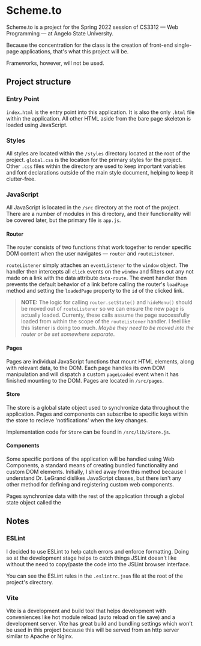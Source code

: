 # Scheme.to

Scheme.to is a project for the Spring 2022 session of CS3312 — Web Programming — at Angelo State University.

Because the concentration for the class is the creation of front-end single-page applications, that's what this project will be.

Frameworks, however, will not be used.

## Project structure

### Entry Point
`index.html` is the entry point into this application. It is also the only `.html` file within the application. All other HTML aside from the bare page skeleton is loaded using JavaScript.

### Styles
All styles are located within the `/styles` directory located at the root of the project. `global.css` is the location for the primary styles for the project. Other `.css` files within the directory are used to keep important variables and font declarations outside of the main style document, helping to keep it clutter-free.

### JavaScript
All JavaScript is located in the `/src` directory at the root of the project. There are a number of modules in this directory, and their functionality will be covered later, but the primary file is `app.js`.

#### Router
The router consists of two functions thhat work together to render specific DOM content when the user navigates — `router` and `routeListener`.

`routeListener` simply attaches an `eventListener` to the `window` object. The handler then intercepts all `click` events on the `window` and filters out any not made on a link with the data attribute `data-route`. The event handler then prevents the default behavior of a link before calling the router's `loadPage` method and setting the `loadedPage` property to the `id` of the clicked link.

   > __NOTE:__ The logic for calling `router.setState()` and `hideMenu()` should be moved out of `routeListener` so we can ensure the new page is actually loaded. Currenty, these calls assume the page successfully loaded from within the scope of the `routeListener` handler. I feel like this listener is doing too much. _Maybe they need to be moved into the router or be set somewhere separate_.

#### Pages
Pages are individual JavaScript functions that mount HTML elements, along with relevant data, to the DOM. Each page handles its own DOM manipulation and will dispatch a custom `pageLoaded` event when it has finished mounting to the DOM. Pages are located in `/src/pages`.

#### Store
The store is a global state object used to synchronize data throughout the application. Pages and components can subscribe to specific keys within the store to recieve 'notifications' when the key changes.

Implementation code for `Store` can be found in `/src/lib/Store.js`.

#### Components
Some specific portions of the application will be handled using Web Components, a standard means of creating bundled functionality and custom DOM elements. Initially, I shied away from this method because I understand Dr. LeGrand dislikes JavaScript classes, but there isn't any other method for defining and registering custom web components.

Pages synchronize data with the rest of the application through a global state object called the 

## Notes

### ESLint
I decided to use ESLint to help catch errors and enforce formatting. Doing so at the development stage helps to catch things JSLint doesn't like without the need to copy/paste the code into the JSLint browser interface.

You can see the ESLint rules in the `.eslintrc.json` file at the root of the project's directory.
### Vite
Vite is a development and build tool that helps development with conveniences like hot module reload (auto reload on file save) and a development server. Vite has great build and bundling settings which won't be used in this project because this will be served from an http server similar to Apache or Nginx.

